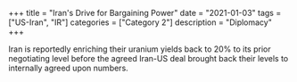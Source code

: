 +++
title = "Iran's Drive for Bargaining Power" 
date = "2021-01-03" tags = ["US-Iran", "IR"] 
categories = ["Category 2"] 
description = "Diplomacy"
+++

Iran is reportedly enriching their uranium yields back to 20% to its prior negotiating level before the agreed Iran-US deal brought back their levels to internally agreed upon numbers.

